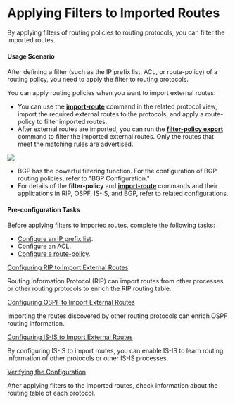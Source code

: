 Applying Filters to Imported Routes
===================================

By applying filters of routing policies to routing protocols, you can filter the imported routes.

#### Usage Scenario

After defining a filter (such as the IP prefix list, ACL, or route-policy) of a routing policy, you need to apply the filter to routing protocols.

You can apply routing policies when you want to import external routes:

* You can use the [**import-route**](cmdqueryname=import-route) command in the related protocol view, import the required external routes to the protocols, and apply a route-policy to filter imported routes.
* After external routes are imported, you can run the [**filter-policy export**](cmdqueryname=filter-policy+export) command to filter the imported external routes. Only the routes that meet the matching rules are advertised.

![](../../../../public_sys-resources/note_3.0-en-us.png) 

* BGP has the powerful filtering function. For the configuration of BGP routing policies, refer to "BGP Configuration."
* For details of the **filter-policy** and [**import-route**](cmdqueryname=import-route) commands and their applications in RIP, OSPF, IS-IS, and BGP, refer to related configurations.


#### Pre-configuration Tasks

Before applying filters to imported routes, complete the following tasks:

* [Configure an IP prefix list](dc_vrp_route-policy_cfg_0003.html).
* Configure an ACL.
* [Configure a route-policy](dc_vrp_route-policy_cfg_0007.html).


[Configuring RIP to Import External Routes](../../../../software/nev8r10_vrpv8r16/user/vrp/dc_vrp_route-policy_cfg_0038.html)

Routing Information Protocol (RIP) can import routes from other processes or other routing protocols to enrich the RIP routing table.

[Configuring OSPF to Import External Routes](../../../../software/nev8r10_vrpv8r16/user/vrp/dc_vrp_route-policy_cfg_0039.html)

Importing the routes discovered by other routing protocols can enrich OSPF routing information.

[Configuring IS-IS to Import External Routes](../../../../software/nev8r10_vrpv8r16/user/vrp/dc_vrp_route-policy_cfg_0040.html)

By configuring IS-IS to import routes, you can enable IS-IS to learn routing information of other protocols or other IS-IS processes.

[Verifying the Configuration](../../../../software/nev8r10_vrpv8r16/user/vrp/dc_vrp_route-policy_cfg_0026.html)

After applying filters to the imported routes, check information about the routing table of each protocol.
